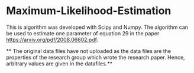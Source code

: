 # Maximum-Likelihood-Estimation
This is algorithm was developed with Scipy and Numpy. The algorithm can be used to estimate one parameter of equation 29 in the paper https://arxiv.org/pdf/2008.06602.pdf.

** The original data files have not uploaded as the data files are the properties of the research group which wrote the research paper. Hence, arbitrary values are given in the datafiles.**
